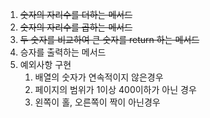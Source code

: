 1. ~~숫자의 자리수를 더하는 메서드~~
2. ~~숫자의 자리수를 곱하는 메서드~~
3. ~~두 숫자를 비교하여 큰 숫자를 return 하는 메서드~~
4. 승자를 출력하는 메서드
5. 예외사항 구현
   1. 배열의 숫자가 연속적이지 않은경우
   2. 페이지의 범위가 1이상 400이하가 아닌 경우
   3. 왼쪽이 홀, 오른쪽이 짝이 아닌경우
